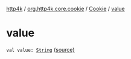 [http4k](../../index.md) / [org.http4k.core.cookie](../index.md) / [Cookie](index.md) / [value](./value.md)

# value

`val value: `[`String`](https://kotlinlang.org/api/latest/jvm/stdlib/kotlin/-string/index.html) [(source)](https://github.com/http4k/http4k/blob/master/http4k-core/src/main/kotlin/org/http4k/core/cookie/Cookie.kt#L12)
